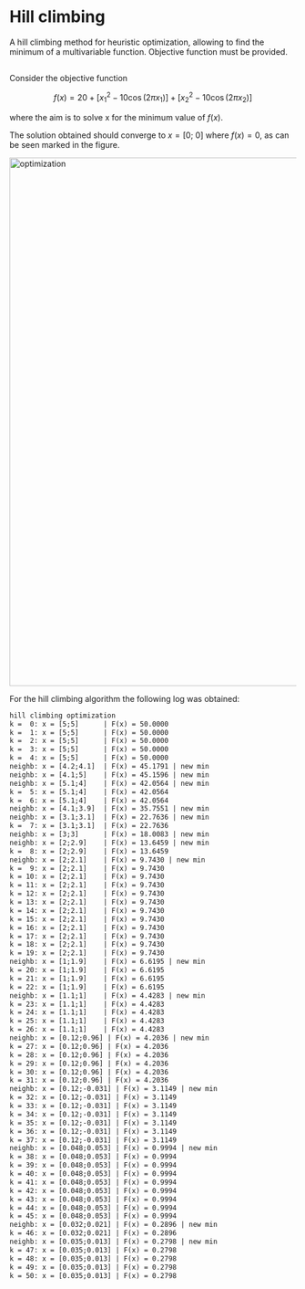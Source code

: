 # Hill climbing

A hill climbing method for heuristic optimization, allowing to find the minimum of a multivariable function. Objective function must be provided.

##

Consider the objective function

$$
f(x) = 20 +[x_1^2 -10\cos(2\pi x_1)] +[x_2^2 -10\cos(2\pi x_2)]
$$

where the aim is to solve x for the minimum value of $f(x)$.

The solution obtained should converge to $x = [0;\ 0]$ where $f(x) = 0$, as can be seen marked in the figure.

<img width="1920" height="926" alt="optimization" src="https://github.com/user-attachments/assets/da399833-4494-4f78-ac8e-dda63bc84b71"/>

For the hill climbing algorithm the following log was obtained:
```txt
hill climbing optimization
k =  0: x = [5;5]      | F(x) = 50.0000
k =  1: x = [5;5]      | F(x) = 50.0000
k =  2: x = [5;5]      | F(x) = 50.0000
k =  3: x = [5;5]      | F(x) = 50.0000
k =  4: x = [5;5]      | F(x) = 50.0000
neighb: x = [4.2;4.1]  | F(x) = 45.1791 | new min
neighb: x = [4.1;5]    | F(x) = 45.1596 | new min
neighb: x = [5.1;4]    | F(x) = 42.0564 | new min
k =  5: x = [5.1;4]    | F(x) = 42.0564
k =  6: x = [5.1;4]    | F(x) = 42.0564
neighb: x = [4.1;3.9]  | F(x) = 35.7551 | new min
neighb: x = [3.1;3.1]  | F(x) = 22.7636 | new min
k =  7: x = [3.1;3.1]  | F(x) = 22.7636
neighb: x = [3;3]      | F(x) = 18.0083 | new min
neighb: x = [2;2.9]    | F(x) = 13.6459 | new min
k =  8: x = [2;2.9]    | F(x) = 13.6459
neighb: x = [2;2.1]    | F(x) = 9.7430 | new min
k =  9: x = [2;2.1]    | F(x) = 9.7430
k = 10: x = [2;2.1]    | F(x) = 9.7430
k = 11: x = [2;2.1]    | F(x) = 9.7430
k = 12: x = [2;2.1]    | F(x) = 9.7430
k = 13: x = [2;2.1]    | F(x) = 9.7430
k = 14: x = [2;2.1]    | F(x) = 9.7430
k = 15: x = [2;2.1]    | F(x) = 9.7430
k = 16: x = [2;2.1]    | F(x) = 9.7430
k = 17: x = [2;2.1]    | F(x) = 9.7430
k = 18: x = [2;2.1]    | F(x) = 9.7430
k = 19: x = [2;2.1]    | F(x) = 9.7430
neighb: x = [1;1.9]    | F(x) = 6.6195 | new min
k = 20: x = [1;1.9]    | F(x) = 6.6195
k = 21: x = [1;1.9]    | F(x) = 6.6195
k = 22: x = [1;1.9]    | F(x) = 6.6195
neighb: x = [1.1;1]    | F(x) = 4.4283 | new min
k = 23: x = [1.1;1]    | F(x) = 4.4283
k = 24: x = [1.1;1]    | F(x) = 4.4283
k = 25: x = [1.1;1]    | F(x) = 4.4283
k = 26: x = [1.1;1]    | F(x) = 4.4283
neighb: x = [0.12;0.96] | F(x) = 4.2036 | new min
k = 27: x = [0.12;0.96] | F(x) = 4.2036
k = 28: x = [0.12;0.96] | F(x) = 4.2036
k = 29: x = [0.12;0.96] | F(x) = 4.2036
k = 30: x = [0.12;0.96] | F(x) = 4.2036
k = 31: x = [0.12;0.96] | F(x) = 4.2036
neighb: x = [0.12;-0.031] | F(x) = 3.1149 | new min
k = 32: x = [0.12;-0.031] | F(x) = 3.1149
k = 33: x = [0.12;-0.031] | F(x) = 3.1149
k = 34: x = [0.12;-0.031] | F(x) = 3.1149
k = 35: x = [0.12;-0.031] | F(x) = 3.1149
k = 36: x = [0.12;-0.031] | F(x) = 3.1149
k = 37: x = [0.12;-0.031] | F(x) = 3.1149
neighb: x = [0.048;0.053] | F(x) = 0.9994 | new min
k = 38: x = [0.048;0.053] | F(x) = 0.9994
k = 39: x = [0.048;0.053] | F(x) = 0.9994
k = 40: x = [0.048;0.053] | F(x) = 0.9994
k = 41: x = [0.048;0.053] | F(x) = 0.9994
k = 42: x = [0.048;0.053] | F(x) = 0.9994
k = 43: x = [0.048;0.053] | F(x) = 0.9994
k = 44: x = [0.048;0.053] | F(x) = 0.9994
k = 45: x = [0.048;0.053] | F(x) = 0.9994
neighb: x = [0.032;0.021] | F(x) = 0.2896 | new min
k = 46: x = [0.032;0.021] | F(x) = 0.2896
neighb: x = [0.035;0.013] | F(x) = 0.2798 | new min
k = 47: x = [0.035;0.013] | F(x) = 0.2798
k = 48: x = [0.035;0.013] | F(x) = 0.2798
k = 49: x = [0.035;0.013] | F(x) = 0.2798
k = 50: x = [0.035;0.013] | F(x) = 0.2798
```